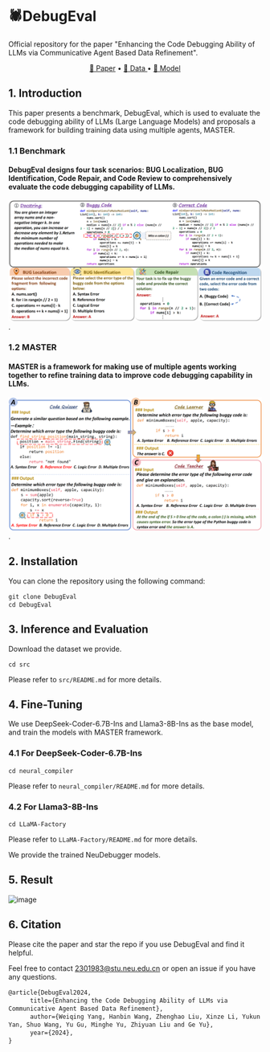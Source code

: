 # 🕷️DebugEval 
Official repository for the paper "Enhancing the Code Debugging Ability of LLMs via
Communicative Agent Based Data Refinement".

<p align="center">
    <a href="https://arxiv.org/pdf/2408.05006">📜 Paper</a> •
    <a href="https://huggingface.co/datasets/yangweiqing/DebugEval-Dataset">🤗 Data </a> •
    <a href="https://huggingface.co/yangweiqing">🤖 Model </a>
</p>

## 1. Introduction
This paper presents a benchmark, DebugEval, which is used to evaluate the code debugging ability of LLMs (Large Language Models) and proposals a framework for building training data using multiple agents, MASTER.

### 1.1 Benchmark
#### DebugEval designs four task scenarios: BUG Localization, BUG Identification, Code Repair, and Code Review to comprehensively evaluate the code debugging capability of LLMs.

![image](https://github.com/NEUIR/COAST/blob/main/Figure/benchmark_00.png).
### 1.2 MASTER
#### MASTER is a framework for making use of multiple agents working together to refine training data to improve code debugging capability in LLMs.

![image](https://github.com/NEUIR/COAST/blob/main/Figure/COAST_00.png).
## 2. Installation
You can clone the repository using the following command:

```
git clone DebugEval
cd DebugEval
```

## 3. Inference and Evaluation
Download the dataset we provide.

```
cd src
```
Please refer to `src/README.md` for more details.
## 4. Fine-Tuning
We use DeepSeek-Coder-6.7B-Ins and Llama3-8B-Ins as the base model, and train the models with MASTER framework.

### 4.1 For DeepSeek-Coder-6.7B-Ins
```
cd neural_compiler
```
Please refer to `neural_compiler/README.md` for more details.
### 4.2 For Llama3-8B-Ins
```
cd LLaMA-Factory
```
Please refer to `LLaMA-Factory/README.md` for more details.

We provide the trained NeuDebugger models.

## 5. Result

![image](https://github.com/NEUIR/DebugEval/blob/main/Figure/performance_00.png)
## 6. Citation
Please cite the paper and star the repo if you use DebugEval and find it helpful.

Feel free to contact 2301983@stu.neu.edu.cn or open an issue if you have any questions.
```
@article{DebugEval2024,
      title={Enhancing the Code Debugging Ability of LLMs via Communicative Agent Based Data Refinement}, 
      author={Weiqing Yang, Hanbin Wang, Zhenghao Liu, Xinze Li, Yukun Yan, Shuo Wang, Yu Gu, Minghe Yu, Zhiyuan Liu and Ge Yu},
      year={2024},
}
```
